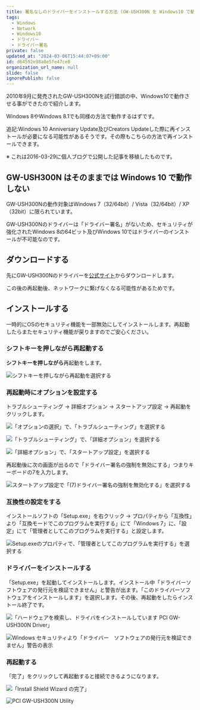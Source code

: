 ```yaml
---
title: 署名なしのドライバーをインストールする方法 (GW-USH300N を Windows10 で動作させてみた)
tags:
  - Windows
  - Network
  - Windows10
  - ドライバー
  - ドライバー署名
private: false
updated_at: "2024-03-06T15:44:07+09:00"
id: d64592e98a0e5fe47ce8
organization_url_name: null
slide: false
ignorePublish: false
---
```


2010年9月に発売されたGW-USH300Nを試行錯誤の中、Windows10で動作させる事ができたので紹介します。

Windows 8やWindows 8.1でも同様の方法で動作するはずです。

追記:Windows 10 Anniversary Update及びCreators Updateした際に再インストールが必要になる可能性があるそうです。その際もこちらの方法で再インストールできます。

※ これは2016-03-29に個人ブログで公開した記事を移植したものです。

## GW-USH300N はそのままでは Windows 10 で動作しない

GW-USH300Nの動作対象はWindows 7（32/64bit）/ Vista（32/64bit）/ XP（32bit）に限られています。

GW-USH300Nのドライバーは「ドライバー署名」がないため、セキュリティが強化されたWindows 8の64ビット及びWindows 10ではドライバーのインストールが不可能なのです。

## ダウンロードする

先にGW-USH300Nのドライバーを[公式サイト](https://www.planex.co.jp/support/download/wireless/gw-ush300n.shtml)からダウンロードします。

この後の再起動後、ネットワークに繋げなくなる可能性があるためです。

## インストールする

一時的にOSのセキュリティ機能を一部無効にしてインストールします。再起動したらまたセキュリティ機能が戻りますのでご安心ください。

### シフトキーを押しながら再起動する

**シフトキーを押しながら**再起動をします。

![シフトキーを押しながら再起動を選択する](https://qiita-image-store.s3.ap-northeast-1.amazonaws.com/0/684999/a9d6a0a4-099b-513a-0f53-585c58987e0c.png)

### 再起動時にオプションを設定する

トラブルシューティング → 詳細オプション → スタートアップ設定 → 再起動をクリックします。

![「オプションの選択」で、「トラブルシューティング」を選択する](https://qiita-image-store.s3.ap-northeast-1.amazonaws.com/0/684999/efd7a570-88b2-821f-aef2-d9a8efbe1053.jpeg)

![「トラブルシューティング」で、「詳細オプション」を選択する](https://qiita-image-store.s3.ap-northeast-1.amazonaws.com/0/684999/02e9fabf-7df1-776c-8091-cb766a891cdf.jpeg)

![「詳細オプション」で、「スタートアップ設定」を選択する](https://qiita-image-store.s3.ap-northeast-1.amazonaws.com/0/684999/715de3a6-f4a6-dcfd-14eb-a5b72e787bfc.jpeg)

再起動後に次の画面が出るので「ドライバー署名の強制を無効にする」つまりキーボードの7を入力します。

![スタートアップ設定で「(7)ドライバー署名の強制を無効化する」を選択する](https://qiita-image-store.s3.ap-northeast-1.amazonaws.com/0/684999/acade8e8-175a-3cde-1133-afd3f9f0f923.png)

### 互換性の設定をする

インストールソフトの「Setup.exe」を右クリック → プロパティから「互換性」より「互換モードでこのプログラムを実行する」にて「Windows 7」に、「設定」にて「管理者としてこのプログラムを実行する」と設定します。

![Setup.exeのプロパティで、「管理者としてこのプログラムを実行する」を選択する](https://qiita-image-store.s3.ap-northeast-1.amazonaws.com/0/684999/e3cc0adb-dc26-0e76-54b5-b8cb4cc3c69f.png)

### ドライバーをインストールする

「Setup.exe」を起動してインストールします。インストール中「ドライバーソフトウェアの発行元を検証できません」と警告が出ます。「このドライバーソフトウェアをインストールします」を選択します。その後、再起動をしたらインストール終了です。

![「ハードウェアを検索し、ドライバをインストールしています PCI GW-USH300N Driver」](https://qiita-image-store.s3.ap-northeast-1.amazonaws.com/0/684999/27cd9e4a-8532-4779-3f79-cac1cb57d620.png)

![Windows セキュリティより「ドライバー　ソフトウェアの発行元を検証できません」警告の表示](https://qiita-image-store.s3.ap-northeast-1.amazonaws.com/0/684999/1547b857-b6d5-aa99-7698-f4aecc786286.png)

### 再起動する

「完了」をクリックして再起動すると接続できるようになります。

![「Install Shield Wizard の完了」](https://qiita-image-store.s3.ap-northeast-1.amazonaws.com/0/684999/7ca24842-a708-546b-f658-37dfda3840c6.png)

![PCI GW-USH300N Utility](https://qiita-image-store.s3.ap-northeast-1.amazonaws.com/0/684999/b653dc76-2850-7472-2ec1-002744e00835.png)
